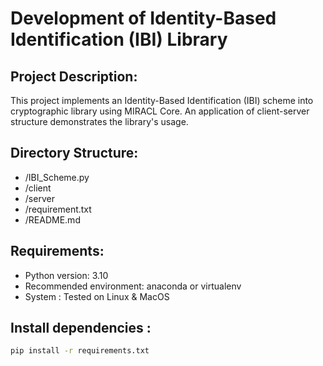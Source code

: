 
# Development of Identity-Based Identification (IBI) Library

## Project Description:

This project implements an Identity-Based Identification (IBI) scheme into cryptographic library using MIRACL Core. An application of client-server structure demonstrates the library's usage. 

## Directory Structure:

- /IBI_Scheme.py
- /client
- /server
- /requirement.txt     
- /README.md

## Requirements:

- Python version: 3.10
- Recommended environment: anaconda or virtualenv
- System : Tested on Linux & MacOS

## Install dependencies : 
```bash
pip install -r requirements.txt
```








